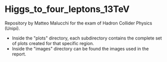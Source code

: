 # Higgs_to_four_leptons_13TeV
Repository by Matteo Malucchi for the exam of Hadron Collider Physics (Unipi).

- Inside the "plots" directory, each subdirectory contains the complete set of plots created for that specific region.
- Inside the "images" directory can be found the images used in the report.

